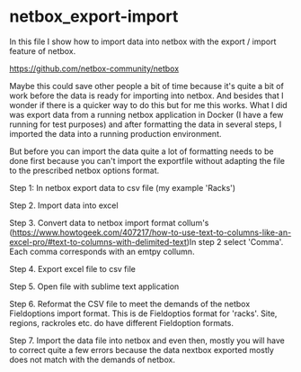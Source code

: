 # netbox_export-import
In this file I show how to import data into netbox with the export / import feature of netbox.

https://github.com/netbox-community/netbox

Maybe this could save other people a bit of time because it's quite a bit of work before the data is ready for importing into netbox. And besides that I wonder if there is a quicker way to do this but for me this works.
What I did was export data from a running netbox application in Docker (I have a few running for test purposes) and after formatting the data in several steps, I imported the data into a running  production environment. 

But before you can import the data quite a lot of formatting needs to be done first because you can't import the exportfile without adapting the file to the prescribed netbox options format. 

Step 1: In netbox export data to csv file (my example 'Racks')

Step 2. Import data into excel  

Step 3. Convert data to netbox import format  collum's
(https://www.howtogeek.com/407217/how-to-use-text-to-columns-like-an-excel-pro/#text-to-columns-with-delimited-text)In step 2 select 'Comma'. Each comma corresponds with an emtpy collumn.

Step 4. Export excel file to csv file 

Step 5. Open file with sublime text application 

Step 6. Reformat the CSV file to meet the demands of the netbox Fieldoptions import format. This is de Fieldoptios format for 'racks'. Site, regions, rackroles etc. do have different Fieldoption formats.

Step 7. Import the data file into netbox and even then, mostly you will have to correct quite a few errors because the data nextbox exported mostly does not match with the demands of netbox. 

  

 
